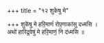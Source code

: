 +++
title = "१२ शुकेषु मे"

+++
शुके॑षु मे हरि॒माणं॑ रोप॒णाका॑सु दध्मसि ।  
अथो॑ हारिद्र॒वेषु॑ मे हरि॒माणं॒ नि द॑ध्मसि ॥